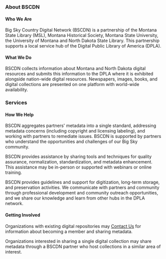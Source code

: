 ### About BSCDN
#### Who We Are 
Big Sky Country Digital Network (BSCDN) is a partnership of the Montana State Library (MSL), Montana Historical Society, Montana State University, the University of Montana and North Dakota State Library. This partnership supports a local service hub of the Digital Public Library of America (DPLA). 
 
#### What We Do 
BSCDN collects information about Montana and North Dakota digital resources and submits this information to the DPLA where it is exhibited alongside nation-wide digital resources. Newspapers, images, books, and digital collections are presented on one platform with world-wide availability. 
 
### Services 
#### How We Help 
BSCDN aggregates partners' metadata into a single standard, addressing metadata concerns (including copyright and licensing labeling), and working with partners to remediate issues. BSCDN is supported by partners who understand the opportunities and challenges of our Big Sky community. 

BSCDN provides assistance by sharing tools and techniques for quality assurance, normalization, standardization, and metadata enhancement. This assistance may be in-person or supported with webinars or online training. 

BSCDN provides guidelines and support for digitization, long-term storage, and preservation activities. We communicate with partners and community through professional development and community outreach opportunities, and we share our knowledge and learn from other hubs in the DPLA network. 

#### Getting Involved 
Organizations with existing digital repositories may [Contact Us](/contact) for information about becoming a member and sharing metadata. 

Organizations interested in sharing a single digital collection may share metadata through a BSCDN partner who host collections in a similar area of interest. 